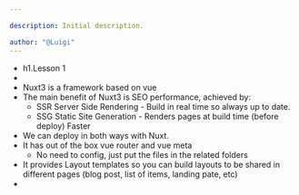 ```yaml
---

description: Initial description.

author: "@Luigi"
---
```


- h1.Lesson 1
-
- Nuxt3 is a framework based on vue
- The main benefit of Nuxt3 is SEO performance, achieved by:
	- SSR Server Side Rendering - Build in real time so always up to date.
	- SSG Static Site Generation - Renders pages at build time (before deploy) Faster
- We can deploy in both ways with Nuxt.
- It has out of the box vue router and vue meta
	- No need to config, just put the files in the related folders
- It provides Layout templates so you can build layouts to be shared in different pages (blog post, list of items, landing pate, etc)
-